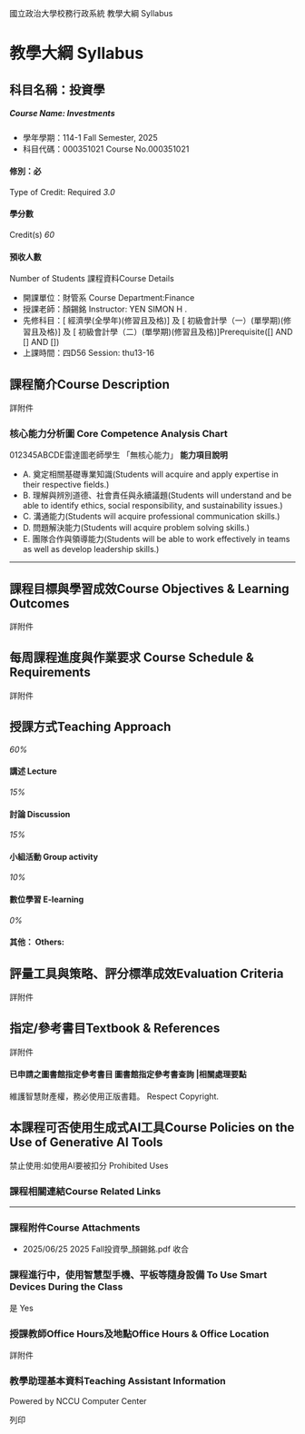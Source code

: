 國立政治大學校務行政系統 教學大綱 Syllabus
# 教學大綱 Syllabus
##  科目名稱：投資學 
#####  Course Name: Investments
  * 學年學期：114-1 Fall Semester, 2025 
  * 科目代碼：000351021 Course No.000351021


#### 修別：必
Type of Credit: Required 
_3.0_
#### 學分數
Credit(s)
_60_
#### 預收人數
Number of Students
課程資料Course Details
  * 開課單位：財管系 Course Department:Finance 
  * 授課老師：顏錫銘 Instructor: YEN SIMON H . 
  * 先修科目：[ 經濟學(全學年)(修習且及格)] 及 [ 初級會計學（一）(單學期)(修習且及格)] 及 [ 初級會計學（二）(單學期)(修習且及格)]Prerequisite([] AND [] AND [])
  * 上課時間：四D56 Session: thu13-16


##  課程簡介Course Description
詳附件
###  核心能力分析圖 Core Competence Analysis Chart
012345ABCDE雷達圖老師學生
「無核心能力」 
**能力項目說明**
  * A. 奠定相關基礎專業知識(Students will acquire and apply expertise in their respective fields.)
  * B. 理解與辨別道德、社會責任與永續議題(Students will understand and be able to identify ethics, social responsibility, and sustainability issues.)
  * C. 溝通能力(Students will acquire professional communication skills.)
  * D. 問題解決能力(Students will acquire problem solving skills.)
  * E. 團隊合作與領導能力(Students will be able to work effectively in teams as well as develop leadership skills.)


* * *
##  課程目標與學習成效Course Objectives & Learning Outcomes 
詳附件
##  每周課程進度與作業要求 Course Schedule & Requirements
詳附件
##  授課方式Teaching Approach
_60%_
####  講述 Lecture
_15%_
####  討論 Discussion
_15%_
####  小組活動 Group activity
_10%_
####  數位學習 E-learning
_0%_
####  其他： Others:
##  評量工具與策略、評分標準成效Evaluation Criteria
詳附件
##  指定/參考書目Textbook & References
詳附件
####  已申請之圖書館指定參考書目  圖書館指定參考書查詢 |相關處理要點
維護智慧財產權，務必使用正版書籍。 Respect Copyright.
##  本課程可否使用生成式AI工具Course Policies on the Use of Generative AI Tools
禁止使用:如使用AI要被扣分 Prohibited Uses
###  課程相關連結Course Related Links
* * *
###  課程附件Course Attachments
  * 2025/06/25 2025 Fall投資學_顏錫銘.pdf  收合 


###  課程進行中，使用智慧型手機、平板等隨身設備 To Use Smart Devices During the Class
是  Yes
###  授課教師Office Hours及地點Office Hours & Office Location
詳附件
###  教學助理基本資料Teaching Assistant Information
Powered by NCCU Computer Center
  
列印
